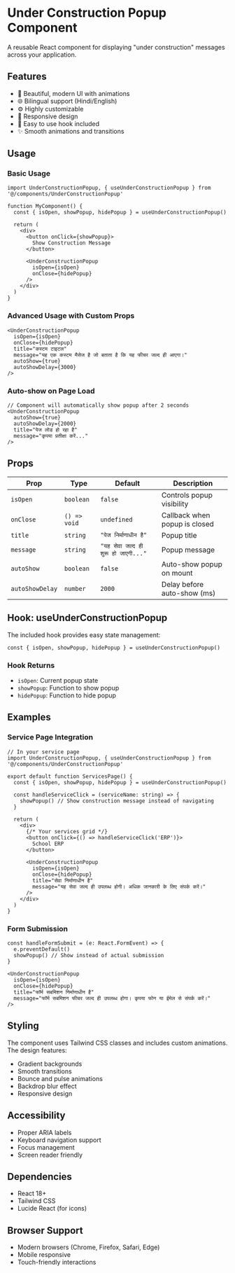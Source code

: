 # Under Construction Popup Component

A reusable React component for displaying "under construction" messages across your application.

## Features

- 🎨 Beautiful, modern UI with animations
- 🌐 Bilingual support (Hindi/English)
- ⚙️ Highly customizable
- 📱 Responsive design
- 🎯 Easy to use hook included
- ✨ Smooth animations and transitions

## Usage

### Basic Usage

```tsx
import UnderConstructionPopup, { useUnderConstructionPopup } from '@/components/UnderConstructionPopup'

function MyComponent() {
  const { isOpen, showPopup, hidePopup } = useUnderConstructionPopup()

  return (
    <div>
      <button onClick={showPopup}>
        Show Construction Message
      </button>
      
      <UnderConstructionPopup
        isOpen={isOpen}
        onClose={hidePopup}
      />
    </div>
  )
}
```

### Advanced Usage with Custom Props

```tsx
<UnderConstructionPopup
  isOpen={isOpen}
  onClose={hidePopup}
  title="कस्टम टाइटल"
  message="यह एक कस्टम मैसेज है जो बताता है कि यह फीचर जल्द ही आएगा।"
  autoShow={true}
  autoShowDelay={3000}
/>
```

### Auto-show on Page Load

```tsx
// Component will automatically show popup after 2 seconds
<UnderConstructionPopup
  autoShow={true}
  autoShowDelay={2000}
  title="पेज लोड हो रहा है"
  message="कृपया प्रतीक्षा करें..."
/>
```

## Props

| Prop | Type | Default | Description |
|------|------|---------|-------------|
| `isOpen` | `boolean` | `false` | Controls popup visibility |
| `onClose` | `() => void` | `undefined` | Callback when popup is closed |
| `title` | `string` | `"पेज निर्माणाधीन है"` | Popup title |
| `message` | `string` | `"यह सेवा जल्द ही शुरू हो जाएगी..."` | Popup message |
| `autoShow` | `boolean` | `false` | Auto-show popup on mount |
| `autoShowDelay` | `number` | `2000` | Delay before auto-show (ms) |

## Hook: useUnderConstructionPopup

The included hook provides easy state management:

```tsx
const { isOpen, showPopup, hidePopup } = useUnderConstructionPopup()
```

### Hook Returns

- `isOpen`: Current popup state
- `showPopup`: Function to show popup
- `hidePopup`: Function to hide popup

## Examples

### Service Page Integration

```tsx
// In your service page
import UnderConstructionPopup, { useUnderConstructionPopup } from '@/components/UnderConstructionPopup'

export default function ServicesPage() {
  const { isOpen, showPopup, hidePopup } = useUnderConstructionPopup()

  const handleServiceClick = (serviceName: string) => {
    showPopup() // Show construction message instead of navigating
  }

  return (
    <div>
      {/* Your services grid */}
      <button onClick={() => handleServiceClick('ERP')}>
        School ERP
      </button>
      
      <UnderConstructionPopup
        isOpen={isOpen}
        onClose={hidePopup}
        title="सेवा निर्माणाधीन है"
        message="यह सेवा जल्द ही उपलब्ध होगी। अधिक जानकारी के लिए संपर्क करें।"
      />
    </div>
  )
}
```

### Form Submission

```tsx
const handleFormSubmit = (e: React.FormEvent) => {
  e.preventDefault()
  showPopup() // Show instead of actual submission
}

<UnderConstructionPopup
  isOpen={isOpen}
  onClose={hidePopup}
  title="फॉर्म सबमिशन निर्माणाधीन है"
  message="फॉर्म सबमिशन फीचर जल्द ही उपलब्ध होगा। कृपया फोन या ईमेल से संपर्क करें।"
/>
```

## Styling

The component uses Tailwind CSS classes and includes custom animations. The design features:

- Gradient backgrounds
- Smooth transitions
- Bounce and pulse animations
- Backdrop blur effect
- Responsive design

## Accessibility

- Proper ARIA labels
- Keyboard navigation support
- Focus management
- Screen reader friendly

## Dependencies

- React 18+
- Tailwind CSS
- Lucide React (for icons)

## Browser Support

- Modern browsers (Chrome, Firefox, Safari, Edge)
- Mobile responsive
- Touch-friendly interactions

